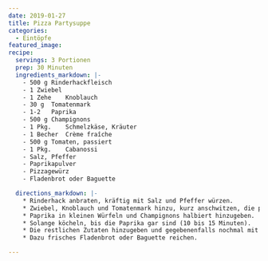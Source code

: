 ```yaml
---
date: 2019-01-27
title: Pizza Partysuppe
categories:
  - Eintöpfe
featured_image:
recipe:
  servings: 3 Portionen
  prep: 30 Minuten
  ingredients_markdown: |-
    - 500 g Rinderhackfleisch
    - 1	Zwiebel
    - 1 Zehe	Knoblauch
    - 30 g	Tomatenmark
    - 1-2	Paprika
    - 500 g	Champignons
    - 1 Pkg.	Schmelzkäse, Kräuter
    - 1 Becher	Crème fraîche
    - 500 g	Tomaten, passiert
    - 1 Pkg.	Cabanossi
    - Salz, Pfeffer
    - Paprikapulver
    - Pizzagewürz
    - Fladenbrot oder Baguette

  directions_markdown: |-
    * Rinderhack anbraten, kräftig mit Salz und Pfeffer würzen.
    * Zwiebel, Knoblauch und Tomatenmark hinzu, kurz anschwitzen, die passierten Tomaten dazu.
    * Paprika in kleinen Würfeln und Champignons halbiert hinzugeben.
    * Solange köcheln, bis die Paprika gar sind (10 bis 15 Minuten).
    * Die restlichen Zutaten hinzugeben und gegebenenfalls nochmal mit Salz und Pfeffer abschmecken.
    * Dazu frisches Fladenbrot oder Baguette reichen.

---
```

